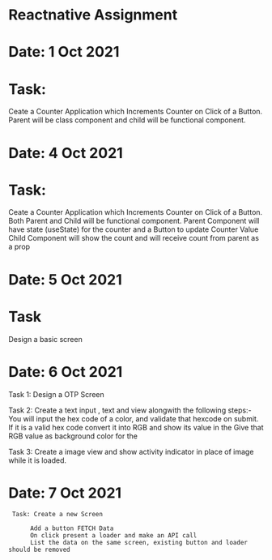 # Reactnative Assignment

# Date: 1 Oct 2021
# Task: 
Ceate a Counter Application which Increments Counter on Click of a Button.
Parent will be class component and child will be functional component.

# Date: 4 Oct 2021
# Task:
Ceate a Counter Application which Increments Counter on Click of a Button.
Both Parent and Child will be functional component.
Parent Component will have state (useState) for the counter and a Button to update Counter Value
Child Component will show the count and will receive count from parent as a prop

# Date: 5 Oct 2021
# Task
Design a basic screen


# Date: 6 Oct 2021

Task 1: Design a OTP Screen


Task 2: Create a text input , text and view alongwith the following steps:-
     You will input the hex code of a color, and validate that hexcode on submit.
      If it is a valid hex code convert it into RGB and show its value in the <Text> 
      Give that RGB value as background color for the <View>
     
     
Task 3: Create a image view and show activity indicator in place of image while it is loaded.

     
# Date: 7 Oct 2021
     
     Task: Create a new Screen 

          Add a button FETCH Data
          On click present a loader and make an API call 
          List the data on the same screen, existing button and loader should be removed
